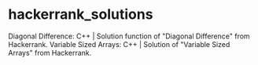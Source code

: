 # hackerrank_solutions

Diagonal Difference: C++ | Solution function of "Diagonal Difference" from Hackerrank.
Variable Sized Arrays: C++ | Solution of "Variable Sized Arrays" from Hackerrank.
